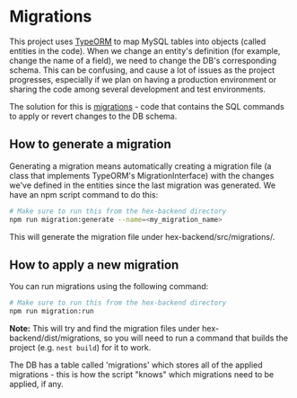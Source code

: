 # Migrations

This project uses <a href="https://typeorm.io/">TypeORM</a> to map MySQL tables into objects (called entities in the code). When we change an entity's definition (for example, change the name of a field), we need to change the DB's corresponding schema. This can be confusing, and cause a lot of issues as the project progresses, especially if we plan on having a production environment or sharing the code among several development and test environments.

The solution for this is <a href="https://typeorm.io/migrations#migrations">migrations</a> - code that contains the SQL commands to apply or revert changes to the DB schema.

## How to generate a migration

Generating a migration means automatically creating a migration file (a class that implements TypeORM's MigrationInterface) with the changes we've defined in the entities since the last migration was generated. We have an npm script command to do this:

```bash
# Make sure to run this from the hex-backend directory
npm run migration:generate --name=<my_migration_name>
```

This will generate the migration file under hex-backend/src/migrations/.

## How to apply a new migration

You can run migrations using the following command:

```bash
# Make sure to run this from the hex-backend directory
npm run migration:run
```

<strong>Note:</strong> This will try and find the migration files under hex-backend/dist/migrations, so you will need to run a command that builds the project (e.g. `nest build`) for it to work.

The DB has a table called 'migrations' which stores all of the applied migrations - this is how the script "knows" which migrations need to be applied, if any.
